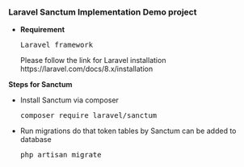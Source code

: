 <h3>Laravel Sanctum Implementation Demo project</h3>

<ul>
    <li>
        <strong>Requirement</strong>
        <pre>Laravel framework</pre>
        Please follow the link for Laravel installation
        https://laravel.com/docs/8.x/installation
     </li>
</ul>

<strong>Steps for Sanctum</strong>
<ul>
    <li>
        Install Sanctum via composer
        <pre>composer require laravel/sanctum</pre>
     </li>
    <li>
        Run migrations do that token tables by Sanctum can be added to database
        <pre>php artisan migrate</pre>
     </li>
</ul>